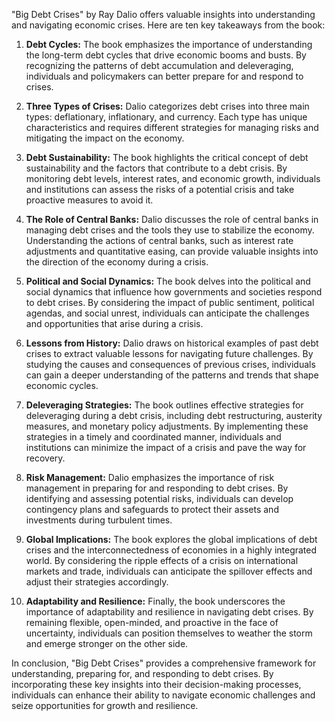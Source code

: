 "Big Debt Crises" by Ray Dalio offers valuable insights into understanding and navigating economic crises. Here are ten key takeaways from the book:

1. **Debt Cycles:** The book emphasizes the importance of understanding the long-term debt cycles that drive economic booms and busts. By recognizing the patterns of debt accumulation and deleveraging, individuals and policymakers can better prepare for and respond to crises.

2. **Three Types of Crises:** Dalio categorizes debt crises into three main types: deflationary, inflationary, and currency. Each type has unique characteristics and requires different strategies for managing risks and mitigating the impact on the economy.

3. **Debt Sustainability:** The book highlights the critical concept of debt sustainability and the factors that contribute to a debt crisis. By monitoring debt levels, interest rates, and economic growth, individuals and institutions can assess the risks of a potential crisis and take proactive measures to avoid it.

4. **The Role of Central Banks:** Dalio discusses the role of central banks in managing debt crises and the tools they use to stabilize the economy. Understanding the actions of central banks, such as interest rate adjustments and quantitative easing, can provide valuable insights into the direction of the economy during a crisis.

5. **Political and Social Dynamics:** The book delves into the political and social dynamics that influence how governments and societies respond to debt crises. By considering the impact of public sentiment, political agendas, and social unrest, individuals can anticipate the challenges and opportunities that arise during a crisis.

6. **Lessons from History:** Dalio draws on historical examples of past debt crises to extract valuable lessons for navigating future challenges. By studying the causes and consequences of previous crises, individuals can gain a deeper understanding of the patterns and trends that shape economic cycles.

7. **Deleveraging Strategies:** The book outlines effective strategies for deleveraging during a debt crisis, including debt restructuring, austerity measures, and monetary policy adjustments. By implementing these strategies in a timely and coordinated manner, individuals and institutions can minimize the impact of a crisis and pave the way for recovery.

8. **Risk Management:** Dalio emphasizes the importance of risk management in preparing for and responding to debt crises. By identifying and assessing potential risks, individuals can develop contingency plans and safeguards to protect their assets and investments during turbulent times.

9. **Global Implications:** The book explores the global implications of debt crises and the interconnectedness of economies in a highly integrated world. By considering the ripple effects of a crisis on international markets and trade, individuals can anticipate the spillover effects and adjust their strategies accordingly.

10. **Adaptability and Resilience:** Finally, the book underscores the importance of adaptability and resilience in navigating debt crises. By remaining flexible, open-minded, and proactive in the face of uncertainty, individuals can position themselves to weather the storm and emerge stronger on the other side.

In conclusion, "Big Debt Crises" provides a comprehensive framework for understanding, preparing for, and responding to debt crises. By incorporating these key insights into their decision-making processes, individuals can enhance their ability to navigate economic challenges and seize opportunities for growth and resilience.